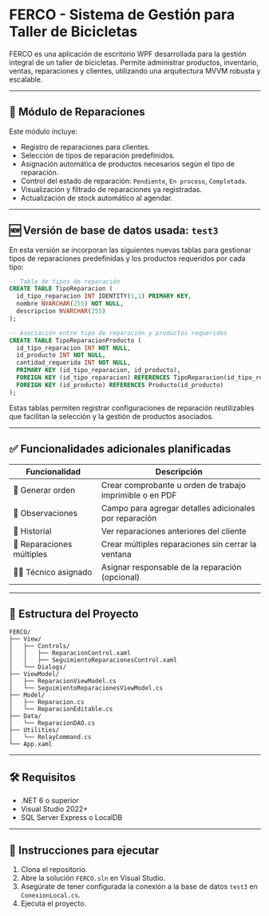 # FERCO - Sistema de Gestión para Taller de Bicicletas

FERCO es una aplicación de escritorio WPF desarrollada para la gestión integral de un taller de bicicletas. 
Permite administrar productos, inventario, ventas, reparaciones y clientes, utilizando una arquitectura MVVM robusta y escalable.

---

## 🧩 Módulo de Reparaciones

Este módulo incluye:

- Registro de reparaciones para clientes.
- Selección de tipos de reparación predefinidos.
- Asignación automática de productos necesarios según el tipo de reparación.
- Control del estado de reparación: `Pendiente`, `En proceso`, `Completada`.
- Visualización y filtrado de reparaciones ya registradas.
- Actualización de stock automático al agendar.

---

## 🆕 Versión de base de datos usada: `test3`

En esta versión se incorporan las siguientes nuevas tablas para gestionar tipos de reparaciones predefinidas y los productos requeridos por cada tipo:

```sql
-- Tabla de tipos de reparación
CREATE TABLE TipoReparacion (
  id_tipo_reparacion INT IDENTITY(1,1) PRIMARY KEY,
  nombre NVARCHAR(255) NOT NULL,
  descripcion NVARCHAR(255)
);

-- Asociación entre tipo de reparación y productos requeridos
CREATE TABLE TipoReparacionProducto (
  id_tipo_reparacion INT NOT NULL,
  id_producto INT NOT NULL,
  cantidad_requerida INT NOT NULL,
  PRIMARY KEY (id_tipo_reparacion, id_producto),
  FOREIGN KEY (id_tipo_reparacion) REFERENCES TipoReparacion(id_tipo_reparacion),
  FOREIGN KEY (id_producto) REFERENCES Producto(id_producto)
);
```

Estas tablas permiten registrar configuraciones de reparación reutilizables que facilitan la selección y la gestión de productos asociados.

---

## ✅ Funcionalidades adicionales planificadas

| Funcionalidad            | Descripción |
|--------------------------|-------------|
| 🧾 Generar orden          | Crear comprobante u orden de trabajo imprimible o en PDF |
| 📝 Observaciones          | Campo para agregar detalles adicionales por reparación |
| 📅 Historial              | Ver reparaciones anteriores del cliente |
| 🧩 Reparaciones múltiples | Crear múltiples reparaciones sin cerrar la ventana |
| 🧑‍🔧 Técnico asignado     | Asignar responsable de la reparación (opcional) |

---

## 📁 Estructura del Proyecto

```
FERCO/
├── View/
│   ├── Controls/
│   │   ├── ReparacionControl.xaml
│   │   ├── SeguimientoReparacionesControl.xaml
│   └── Dialogs/
├── ViewModel/
│   ├── ReparacionViewModel.cs
│   └── SeguimientoReparacionesViewModel.cs
├── Model/
│   ├── Reparacion.cs
│   └── ReparacionEditable.cs
├── Data/
│   └── ReparacionDAO.cs
├── Utilities/
│   └── RelayCommand.cs
└── App.xaml
```

---

## 🛠 Requisitos

- .NET 6 o superior
- Visual Studio 2022+
- SQL Server Express o LocalDB

---

## 🚀 Instrucciones para ejecutar

1. Clona el repositorio.
2. Abre la solución `FERCO.sln` en Visual Studio.
3. Asegúrate de tener configurada la conexión a la base de datos `test3` en `ConexionLocal.cs`.
4. Ejecuta el proyecto.


